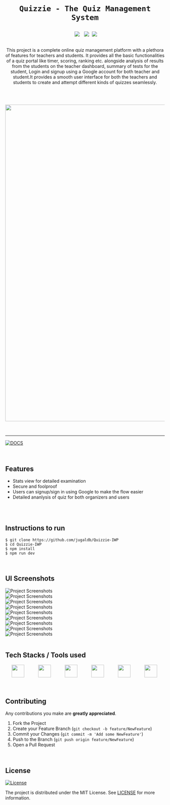 <code>
  <h1 align="center">Quizzie - The Quiz Management System</h1>
</code>

<div align="center">
  <img src="https://img.shields.io/github/repo-size/jugaldb/Quizzie-IWP?logo=github" hspace="5">
  <img src="https://img.shields.io/github/license/jugaldb/Quizzie-IWP" hspace="5">
  <img src="https://img.shields.io/github/last-commit/jugaldb/Quizzie-IWP?logo=git">
</div>
<br>


<p align="center">
  This project is a complete online quiz management platform with a plethora of features for teachers and students. It provides all the basic functionalities of a quiz portal like timer, scoring, ranking etc. alongside analysis of results from the students on the teacher dashboard, summary of tests for the student, Login and signup using a Google account for both teacher and student.It provides a smooth user interface for both the teachers and students to create and attempt different kinds of quizzes seamlessly.

</p>
<br>
<br>

<p  align="center"><img width="1000" src = "https://github.com/jugaldb/Quizzie-IWP/blob/master/Design/ss.png"></p>

<br>

---
[![DOCS](https://img.shields.io/badge/Documentation-see%20docs-green?style=flat-square&logo=appveyor)](https://documenter.getpostman.com/view/10968840/SzzoZF12)

<br>

## Features
- Stats view for detailed examination
- Secure and foolproof
- Users can signup/sign in using Google to make the flow easier
- Detailed ananlysis of quiz for both organizers and users
<br>
<br>

## Instructions to run

```
$ git clone https://github.com/jugaldb/Quizzie-IWP
$ cd Quizzie-IWP
$ npm install
$ npm run dev
```
<br>

## UI Screenshots
<img src="https://github.com/jugaldb/Quizzie-IWP/blob/master/Design/5create%20quiz%20page.png" alt="Project Screenshots">

<br>
<img src="https://github.com/jugaldb/Quizzie-IWP/blob/master/Design/10SD%20quizzes.png" alt="Project Screenshots">
<br>
<img src="https://github.com/jugaldb/Quizzie-IWP/blob/master/Design/12SD%20quizzes%20float%20banner2.png" alt="Project Screenshots">
<br>
<img src="https://github.com/jugaldb/Quizzie-IWP/blob/master/Design/15SD%20History.png" alt="Project Screenshots">
<br>
<img src="https://github.com/jugaldb/Quizzie-IWP/blob/master/Design/13quiz%20ongoing.png" alt="Project Screenshots">
<br>
<img src="https://github.com/jugaldb/Quizzie-IWP/blob/master/Design/4OD%20quizzes.png" alt="Project Screenshots">
<br>
<img src="https://github.com/jugaldb/Quizzie-IWP/blob/master/Design/6edit%20quiz%20page%20add%20Q.png" alt="Project Screenshots">
<br>
<img src="https://github.com/jugaldb/Quizzie-IWP/blob/master/Design/16Results.png" alt="Project Screenshots">
<br>
<img src="https://i.ibb.co/X7JjhYG/Screenshot-100.png" alt="Project Screenshots">
<br>
<br>

## Tech Stacks / Tools used

<p>
  <img src="https://github.com/IshaanOhri/IshaanOhri/blob/master/assets/nodejs.png" height=40 hspace=20>
  <img src="https://github.com/IshaanOhri/IshaanOhri/blob/master/assets/typescript.png" height=40 hspace=20>
  <img src="https://github.com/IshaanOhri/IshaanOhri/blob/master/assets/css.png" height=40 hspace=20>
  <img src="https://github.com/IshaanOhri/IshaanOhri/blob/master/assets/html.png" height=40 hspace=20>
  <img src="https://github.com/IshaanOhri/IshaanOhri/blob/master/assets/mongodb.png" height=40 hspace=20>
  <img src="https://github.com/IshaanOhri/IshaanOhri/blob/master/assets/javascript.png" height=40 hspace=20>
</p>

<br>

## Contributing

Any contributions you make are **greatly appreciated**.

1. Fork the Project
2. Create your Feature Branch (`git checkout -b feature/NewFeature`)
3. Commit your Changes (`git commit -m 'Add some NewFeature'`)
4. Push to the Branch (`git push origin feature/NewFeature`)
5. Open a Pull Request

<br>

## License
[![License](http://img.shields.io/:license-mit-blue.svg?style=flat-square)](http://badges.mit-license.org)<br>

The project is distributed under the MIT License. See [LICENSE](https://github.com/jugaldb/Quizzie-IWP/blob/master/LICENSE) for more information.

<br>

